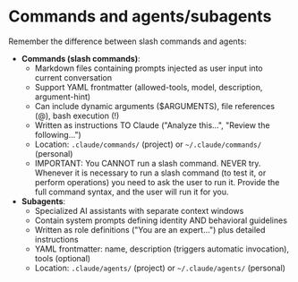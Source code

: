 # Commands and agents/subagents

Remember the difference between slash commands and agents:
- **Commands (slash commands)**:
  - Markdown files containing prompts injected as user input into current conversation
  - Support YAML frontmatter (allowed-tools, model, description, argument-hint)
  - Can include dynamic arguments ($ARGUMENTS), file references (@), bash execution (!)
  - Written as instructions TO Claude ("Analyze this...", "Review the following...")
  - Location: `.claude/commands/` (project) or `~/.claude/commands/` (personal)
  - IMPORTANT: You CANNOT run a slash command. NEVER try. Whenever it is necessary to run a slash command (to test it, or perform operations) you need to ask the user to run it. Provide the full command syntax, and the user will run it for you.
- **Subagents**:
  - Specialized AI assistants with separate context windows
  - Contain system prompts defining identity AND behavioral guidelines
  - Written as role definitions ("You are an expert...") plus detailed instructions
  - YAML frontmatter: name, description (triggers automatic invocation), tools (optional)
  - Location: `.claude/agents/` (project) or `~/.claude/agents/` (personal)
